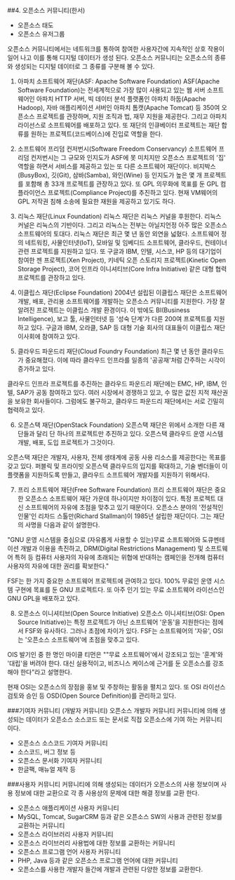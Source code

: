 ##4. 오픈소스 커뮤니티(한서)
* 오픈소스 태도
* 오픈소스 유저그룹


오픈소스 커뮤니티에서는 네트워크를 통하여 참여한 사용자간에 지속적인 상호 작용이 일어 나고 이를 통해 디지털 데이터가 생성 된다.
오픈소스 커뮤니티는 오픈소스의 종류와 생성되는 디지털 데이터로 그 종류를 구분해 볼 수 있다.


1. 아파치 소프트웨어 재단(ASF: Apache Software Foundation)
ASF(Apache Software Foundation)는 전세계적으로 가장 많이 사용되고 있는 웹 서버 소프트웨어인
아파치 HTTP 서버, 빅 데이터 분석 플랫폼인 아파치 하둡(Apache Hadoop), 자바 애플리케이션 서버인 아파치 톰캣(Apache Tomcat) 등
350여 오픈소스 프로젝트를 관장하며, 지원 조직과 법, 재무 지원을 제공한다. 그리고 아파치 라이선스로 소프트웨어를 배포하고 있다.
또 재단의 인큐베이터 프로젝트는 재단 합류를 원하는 프로젝트(코드베이스)에 진입로 역할을 한다.

2. 소프트웨어 프리덤 컨저번시(Software Freedom Conservancy)
소프트웨어 프리덤 컨저번시는 그 규모와 인지도가 ASF에 못 미치지만
오픈소스 프로젝트의 '집' 역할을 하면서 서비스를 제공하고 있는 또 다른 소프트웨어 재단이다.
비지박스(BusyBox), 깃(Git), 삼바(Samba), 와인(Wine) 등 인지도가 높은 몇 개 프로젝트를 포함해 총 33개 프로젝트를 관장하고 있다.
또 GPL 의무화에 목표를 둔 GPL 컴플라이언스 프로젝트(Compliance Project)를 추진하고 있다. 현재 VM웨어의 GPL 저작권 침해 소송에 필요한 재원을 제공하고 있기도 하다.

3. 리눅스 재단(Linux Foundation)
리눅스 재단은 리눅스 커널을 후원한다. 리눅스 커널은 리눅스의 기반이다.
그리고 리눅스는 전부는 아닐지언정 아주 많은 오픈소스 소프트웨어의 토대다.
리눅스 재단은 최근 몇 년 동안 외연을 넓혔다.
소프트웨어 정의 네트워킹, 사물인터넷(IoT), 모바일 및 임베디드 소프트웨어, 클라우드, 컨테이너 관련 프로젝트를 지원하고 있다.
또 구글과 IBM, 인텔, 시스코, HP 등의 대기업이 참여한
젠 프로젝트(Xen Project), 키네틱 오픈 스토리지 프로젝트(Kinetic Open Storage Project), 코어 인프라 이니셔티브(Core Infra Initiative) 같은
대형 협력 프로젝트를 관장하고 있다.

4. 이클립스 재단(Eclipse Foundation)
2004년 설립된 이클립스 재단은 소프트웨어 개발, 배포, 관리용 소프트웨어를 개발하는 오픈소스 커뮤니티를 지원한다.
가장 잘 알려진 프로젝트는 이클립스 개발 환경이다. 이 밖에도 BI(Business Intelligence), 보고 툴, 사물인터넷 등 '성숙 단계'가 다른 200여 프로젝트를 지원하고 있다.
구글과 IBM, 오라클, SAP 등 대형 기술 회사의 대표들이 이클립스 재단 이사회에 참여하고 있다.

5. 클라우드 파운드리 재단(Cloud Foundry Foundation)
최근 몇 년 동안 클라우드가 중요해졌다. 이에 따라 클라우드 인프라를 일종의 '공공재'처럼 간주하는 시각이 증가하고 있다.

클라우드 인프라 프로젝트를 추진하는 클라우드 파운드리 재단에는 EMC, HP, IBM, 인텔, SAP가 공동 참여하고 있다.
여러 시장에서 경쟁하고 있고, 수 많은 값진 지적 재산권을 보유한 회사들이다. 그럼에도 불구하고, 클라우드 파운드리 재단에서는 서로 긴밀히 협력하고 있다.

6. 오픈스택 재단(OpenStack Foundation)
오픈스택 재단은 위에서 소개한 다른 재단들과 달리 단 하나의 프로젝트만 추진하고 있다.
오픈스택 클라우드 운영 시스템 개발, 배포, 도입 프로젝트가 그것이다.

오픈스택 재단은 개발자, 사용자, 전체 생태계에 공동 사용 리소스를 제공한다는 목표를 갖고 있다.
퍼블릭 및 프라이빗 오픈스택 클라우드의 입지를 확대하고, 기술 벤더들이 이 플랫폼을 지원하도록 만들고,
클라우드 소프트웨어 개발자를 지원하기 위해서다.

7. 프리 소프트웨어 재단(Free Software Foundation)
프리 소프트웨어 재단은 중요한 오픈소스 소프트웨어 재단 가운데 하나이지만 차이점이 있다.
특정 프로젝트 대신 소프트웨어의 자유에 초점을 맞추고 있기 때문이다.
오픈소스 분야의 '전설적인 인물'인 리차드 스톨만(Richard Stallman)이 1985년 설립한 재단이다.
그는 재단의 사명을 다음과 같이 설명한다.

"GNU 운영 시스템을 중심으로 (자유롭게 사용할 수 있는)무료 소프트웨어와 도큐멘테이션 개발과 이용을 촉진하고,
DRM(Digital Restrictions Management) 및 소프트웨어 특허 등 컴퓨터 사용자의 자유에 초래되는 위협에 반대하는 캠페인을 전개해
컴퓨터 사용자의 자유에 대한 권리를 확보한다."

FSF는 한 가지 중요한 소프트웨어 프로젝트에 관여하고 있다.
100% 무료인 운영 시스템 구현에 목표를 둔 GNU 프로젝트다.
또 아주 인기 있는 무료 소프트웨어 라이선스인 GNU GPL을 배포하고 있다.


8. 오픈소스 이니셔티브(Open Source Initiative)
오픈소스 이니셔티브(OSI: Open Source Initiative)는 특정 프로젝트가 아닌 소프트웨어 '운동'을 지원한다는 점에서 FSF와 유사하다.
그러나 초점에 차이가 있다. FSF는 소프트웨어의 '자유', OSI는 '오픈소스 소프트웨어'에 초점을 맞추고 있다.

OIS 발기인 중 한 명인 마이클 티먼은 ""무료 소프트웨어'에서 강조되고 있는 '훈계'와 '대립'을 버려야 한다.
대신 실용적이고, 비즈니스 케이스에 근거를 둔 오픈소스를 강조해야 한다"라고 설명한다.

현재 OSI는 오픈소스의 장점을 홍보 및 주창하는 활동을 펼치고 있다. 또 OSI 라이선스 검토와 승인 등 OSD(Open Source Definition)를 관리하고 있다.



###기여자 커뮤니티 (개발자 커뮤니티)
오픈소스 개발자 커뮤니티
커뮤니티에 의해 생성되는 데이터가 오픈소스 소스코드
또는 문서로 직접 오픈소스에 기여 하는 커뮤니티 이다.

* 오픈소스 소스코드 기여자 커뮤니티
* 소스코드, 버그 정보 등
* 오픈소스 문서화 기여자 커뮤니티
* 한글팩, 매뉴얼 제작 등

###사용자 커뮤니티
커뮤니티에 의해 생성되는 데이터가 오픈소스의 사용 정보이며
사용 정보에 대한 교환으로 각 종 사용상의 문제에 대한 해결 정보를 교환 한다.

* 오픈소스 애플리케이션 사용자 커뮤니티
* MySQL, Tomcat, SugarCRM 등과 같은 오픈소스 SW의 사용과 관련된 정보를 교환하는 커뮤니티
* 오픈소스 라이브러리 사용자 커뮤니티
* 오픈소스 라이브러리 사용법에 대한 정보를 교환하는 커뮤니티
* 오픈소스 프로그램 언어 사용자 커뮤니티
* PHP, Java 등과 같은 오픈소스 프로그램 언어에 대한 커뮤니티
* 오픈소스를 사용한 개발자 들간에 개발과 관련된 다양한 정보를 교환한다.
